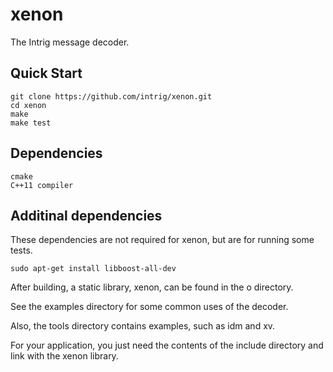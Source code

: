 # xenon
The Intrig message decoder.

## Quick Start

    git clone https://github.com/intrig/xenon.git
    cd xenon
    make 
    make test

## Dependencies

    cmake
    C++11 compiler

## Additinal dependencies

These dependencies are not required for xenon, but are for running some tests.

    sudo apt-get install libboost-all-dev

After building, a static library, xenon, can be found in the o directory.

See the examples directory for some common uses of the decoder.

Also, the tools directory contains examples, such as idm and xv.

For your application, you just need the contents of the include directory and link with the xenon library.


